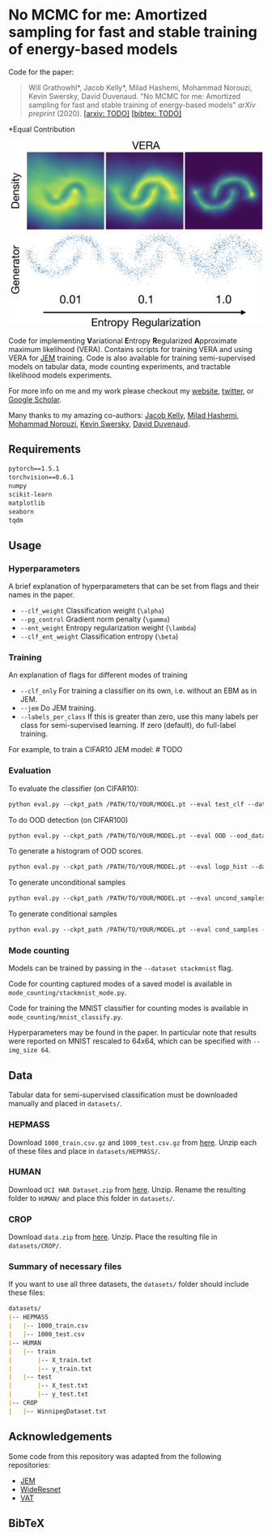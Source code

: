 # No MCMC for me: Amortized sampling for fast and stable training of energy-based models
Code for the paper:

> Will Grathowhl*, Jacob Kelly*, Milad Hashemi, Mohammad Norouzi, Kevin Swersky, David Duvenaud. "No MCMC for me: Amortized sampling for fast and stable training of energy-based models" _arXiv preprint_ (2020).
> [[arxiv: TODO]](https://arxiv.org/abs/2007.04504) [[bibtex: TODO]](#bibtex)

\*Equal Contribution

<p align="center">
<img align="middle" src="./assets/fig1.png" width="500" />
</p>

Code for implementing **V**ariational **E**ntropy **R**egularized **A**pproximate maximum likelihood (VERA). Contains scripts for training VERA and using VERA for [JEM](https://github.com/wgrathwohl/JEM) training. Code is also available for training semi-supervised models on tabular data, mode counting experiments, and tractable likelihood models experiments.

For more info on me and my work please checkout my [website](http://www.cs.toronto.edu/~wgrathwohl/), [twitter](https://twitter.com/wgrathwohl), or [Google Scholar](https://scholar.google.ca/citations?user=ZbClz98AAAAJ&hl=en). 

Many thanks to my amazing co-authors: [Jacob Kelly](https://jacobjinkelly.github.io/), [Milad Hashemi](https://research.google/people/MiladHashemi/), [Mohammad Norouzi](https://norouzi.github.io/), [Kevin Swersky](http://www.cs.toronto.edu/~kswersky/), [David Duvenaud](http://www.cs.toronto.edu/~duvenaud/).

## Requirements

```markdown
pytorch==1.5.1
torchvision==0.6.1
numpy
scikit-learn
matplotlib
seaborn
tqdm
```

## Usage

### Hyperparameters

A brief explanation of hyperparameters that can be set from flags and their names in the paper. 
- `--clf_weight` Classification weight (`\alpha`)
- `--pg_control` Gradient norm penalty (`\gamma`)
- `--ent_weight` Entropy regularization weight (`\lambda`)
- `--clf_ent_weight` Classification entropy (`\beta`)

### Training

An explanation of flags for different modes of training

- `--clf_only` For training a classifier on its own, i.e. without an EBM as in JEM.
- `--jem` Do JEM training.
- `--labels_per_class` If this is greater than zero, use this many labels per class for semi-supervised learning. If zero (default), do full-label training.

For example, to train a CIFAR10 JEM model: # TODO

### Evaluation

To evaluate the classifier (on CIFAR10):
```markdown
python eval.py --ckpt_path /PATH/TO/YOUR/MODEL.pt --eval test_clf --dataset cifar_test
```
To do OOD detection (on CIFAR100)
```markdown
python eval.py --ckpt_path /PATH/TO/YOUR/MODEL.pt --eval OOD --ood_dataset cifar_100
```
To generate a histogram of OOD scores.
```markdown
python eval.py --ckpt_path /PATH/TO/YOUR/MODEL.pt --eval logp_hist --datasets cifar10 svhn --save_dir /YOUR/HIST/FOLDER
```
To generate unconditional samples
```markdown
python eval.py --ckpt_path /PATH/TO/YOUR/MODEL.pt --eval uncond_samples --save_dir /YOUR/SAVE/DIR --n_sample_steps 100 --n_steps 40
```
To generate conditional samples
```markdown
python eval.py --ckpt_path /PATH/TO/YOUR/MODEL.pt --eval cond_samples --save_dir /YOUR/SAVE/DIR --n_sample_steps 100 --n_steps 40
```

### Mode counting

Models can be trained by passing in the `--dataset stackmnist` flag. 

Code for counting captured modes of a saved model is available in `mode_counting/stackmnist_mode.py`. 

Code for training the MNIST classifier for counting modes is available in `mode_counting/mnist_classify.py`. 

Hyperparameters may be found in the paper. In particular note that results were reported on MNIST rescaled to 64x64, which can be specified with `--img_size 64`.

## Data

Tabular data for semi-supervised classification must be downloaded manually and placed in `datasets/`.

### HEPMASS

Download `1000_train.csv.gz` and `1000_test.csv.gz` from [here](http://archive.ics.uci.edu/ml/datasets/HEPMASS). Unzip each of these files and place in `datasets/HEPMASS/`.

### HUMAN

Download `UCI HAR Dataset.zip` from [here](https://archive.ics.uci.edu/ml/datasets/Human+Activity+Recognition+Using+Smartphones). Unzip. Rename the resulting folder to `HUMAN/` and place this folder in `datasets/`.

### CROP

Download `data.zip` from [here](https://archive.ics.uci.edu/ml/datasets/Crop+mapping+using+fused+optical-radar+data+set). Unzip. Place the resulting file in `datasets/CROP/`.

### Summary of necessary files
If you want to use all three datasets, the `datasets/` folder should include these files:

```markdown
datasets/
|-- HEPMASS
|   |-- 1000_train.csv
|   |-- 1000_test.csv
|-- HUMAN
|   |-- train
|       |-- X_train.txt
|       |-- y_train.txt
|   |-- test
|       |-- X_test.txt
|       |-- y_test.txt
|-- CROP
|   |-- WinnipegDataset.txt
```

## Acknowledgements
Some code from this repository was adapted from the following repositories:
- [JEM](https://github.com/wgrathwohl/JEM)
- [WideResnet](https://github.com/meliketoy/wide-resnet.pytorch)
- [VAT](https://github.com/lyakaap/VAT-pytorch)

## BibTeX
